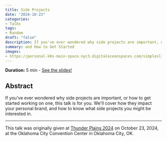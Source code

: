 ```yaml
---
title: Side Projects
date: "2024-10-23"
categories:
- Talks
tags:
- Random
draft: "false"
description: If you've ever wondered why side projects are important, or how to get started working on one, this talk is for you.
summary: and How to Get Started
images:
- https://personal-k8s-main-space.nyc3.digitaloceanspaces.com/simpleslides.dev/user-uploads/106/side-projects-and-how-to-get-started-thecodeboss.jpg
---
```


**Duration:** 5 min - [See the slides!](https://simpleslides.dev/thecodeboss/side-projects-and-how-to-get-started)

## Abstract

If you've ever wondered why side projects are important, or how to get started
working on one, this talk is for you. We'll cover how they impact your personal
brand, and how to know what side projects you might be interested in.

---

This talk was originally given at [Thunder Plains 2024](https://2024.thunderplainsconf.com/)
on October 23, 2024, at the Oklahoma City Convention Center in Oklahoma City, OK.
